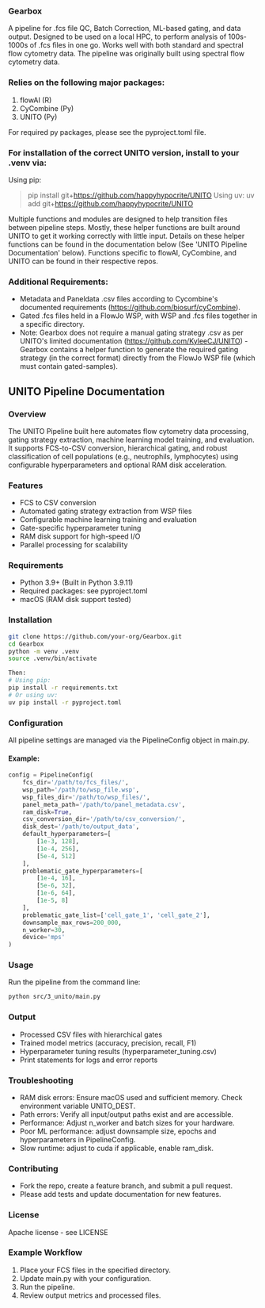 ### Gearbox
 
A pipeline for .fcs file QC, Batch Correction, ML-based gating, and data output.
Designed to be used on a local HPC, to perform analysis of 100s-1000s of .fcs files in one go.
Works well with both standard and spectral flow cytometry data. The pipeline was originally built using spectral flow cytometry data.

### Relies on the following major packages:
1) flowAI (R)
2) CyCombine (Py)
3) UNITO (Py)

For required py packages, please see the pyproject.toml file.

### For installation of the correct UNITO version, install to your .venv via:
Using pip:
>pip install git+https://github.com/happyhypocrite/UNITO
Using uv:
>uv add git+https://github.com/happyhypocrite/UNITO

Multiple functions and modules are designed to help transition files between pipeline steps. Mostly, these helper functions are built around UNITO to get it working correctly with little input. Details on these helper functions can be found in the documentation below (See 'UNITO Pipeline Documentation' below). Functions specific to flowAI, CyCombine, and UNITO can be found in their respective repos.

### Additional Requirements:
- Metadata and Paneldata .csv files according to Cycombine's documented requirements (https://github.com/biosurf/cyCombine).
- Gated .fcs files held in a FlowJo WSP, with WSP and .fcs files together in a specific directory.
- Note: Gearbox does not require a manual gating strategy .csv as per UNITO's limited documentation (https://github.com/KyleeCJ/UNITO) - Gearbox contains a helper function to generate the required gating strategy (in the correct format) directly from the FlowJo WSP file (which must contain gated-samples).


## UNITO Pipeline Documentation

### Overview
The UNITO Pipeline built here automates flow cytometry data processing, gating strategy extraction, machine learning model training, and evaluation. It supports FCS-to-CSV conversion, hierarchical gating, and robust classification of cell populations (e.g., neutrophils, lymphocytes) using configurable hyperparameters and optional RAM disk acceleration.

### Features
- FCS to CSV conversion
- Automated gating strategy extraction from WSP files
- Configurable machine learning training and evaluation
- Gate-specific hyperparameter tuning
- RAM disk support for high-speed I/O
- Parallel processing for scalability

### Requirements
- Python 3.9+ (Built in Python 3.9.11)
- Required packages: see pyproject.toml
- macOS (RAM disk support tested)

### Installation
```bash
git clone https://github.com/your-org/Gearbox.git
cd Gearbox
python -m venv .venv
source .venv/bin/activate

Then:
# Using pip:
pip install -r requirements.txt
# Or using uv:
uv pip install -r pyproject.toml
```

### Configuration
All pipeline settings are managed via the PipelineConfig object in main.py.
#### Example:
```Python
config = PipelineConfig(
    fcs_dir='/path/to/fcs_files/',
    wsp_path='/path/to/wsp_file.wsp',
    wsp_files_dir='/path/to/wsp_files/',
    panel_meta_path='/path/to/panel_metadata.csv',
    ram_disk=True,
    csv_conversion_dir='/path/to/csv_conversion/',
    disk_dest='/path/to/output_data',
    default_hyperparameters=[
        [1e-3, 128],
        [1e-4, 256],
        [5e-4, 512]
    ],
    problematic_gate_hyperparameters=[
        [1e-4, 16],
        [5e-6, 32],
        [1e-6, 64],
        [1e-5, 8]
    ],
    problematic_gate_list=['cell_gate_1', 'cell_gate_2'],
    downsample_max_rows=200_000,
    n_worker=30,
    device='mps'
)
```
### Usage
Run the pipeline from the command line:
``` bash 
python src/3_unito/main.py
``` 

### Output
- Processed CSV files with hierarchical gates
- Trained model metrics (accuracy, precision, recall, F1)
- Hyperparameter tuning results (hyperparameter_tuning.csv)
- Print statements for logs and error reports

### Troubleshooting
- RAM disk errors: Ensure macOS used and sufficient memory. Check environment variable UNITO_DEST.
- Path errors: Verify all input/output paths exist and are accessible.
- Performance: Adjust n_worker and batch sizes for your hardware.
- Poor ML performance: adjust downsample size, epochs and hyperparameters in PipelineConfig.
- Slow runtime: adjust to cuda if applicable, enable ram_disk.

### Contributing
- Fork the repo, create a feature branch, and submit a pull request.
- Please add tests and update documentation for new features.

### License
Apache license - see LICENSE

### Example Workflow
1) Place your FCS files in the specified directory.
2) Update main.py with your configuration.
3) Run the pipeline.
4) Review output metrics and processed files.
